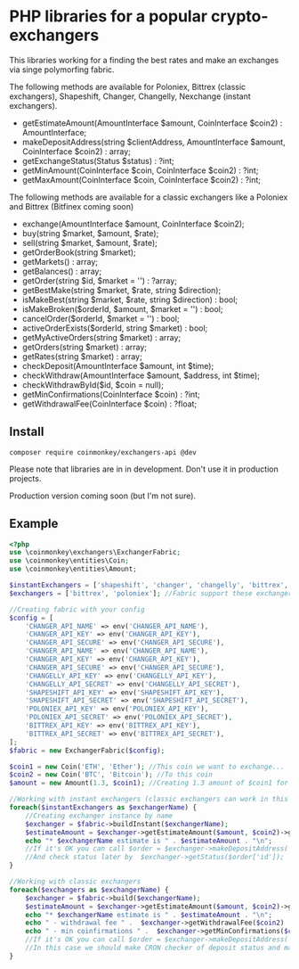 # PHP libraries for a popular crypto-exchangers

This libraries working for a finding the best rates and make an exchanges via singe polymorfing fabric.

The following methods are available for Poloniex, Bittrex (classic exchangers), Shapeshift, Changer, Changelly, Nexchange (instant exchangers).

*  getEstimateAmount(AmountInterface $amount, CoinInterface $coin2) : AmountInterface;
*  makeDepositAddress(string $clientAddress, AmountInterface $amount, CoinInterface $coin2) : array;
*  getExchangeStatus(Status $status) : ?int;
*  getMinAmount(CoinInterface $coin, CoinInterface $coin2) : ?int;
*  getMaxAmount(CoinInterface $coin, CoinInterface $coin2) : ?int;

The following methods are available for a classic exchangers like a Poloniex and Bittrex (Bitfinex coming soon)

*  exchange(AmountInterface $amount, CoinInterface $coin2);
*  buy(string $market, $amount, $rate);
*  sell(string $market, $amount, $rate);
*  getOrderBook(string $market);
*  getMarkets() : array;
*  getBalances() : array;
*  getOrder(string $id, $market = '') : ?array;
*  getBestMake(string $market, $rate, string $direction);
*  isMakeBest(string $market, $rate, string $direction) : bool;
*  isMakeBroken($orderId, $amount, $market = '') : bool;
*  cancelOrder($orderId, $market = '') : bool;
*  activeOrderExists($orderId, string $market) : bool;
*  getMyActiveOrders(string $market) : array;
*  getOrders(string $market) : array;
*  getRates(string $market) : array;
*  checkDeposit(AmountInterface $amount, int $time);
*  checkWithdraw(AmountInterface $amount, $address, int $time);
*  checkWithdrawById($id, $coin = null);
*  getMinConfirmations(CoinInterface $coin) : ?int;
*  getWithdrawalFee(CoinInterface $coin) : ?float;

## Install

```
composer require coinmonkey/exchangers-api @dev
```

Please note that libraries are in in development. Don't use it in production projects.

Production version coming soon (but I'm not sure).

## Example

```php
<?php
use \coinmonkey\exchangers\ExchangerFabric;
use \coinmonkey\entities\Coin;
use \coinmonkey\entities\Amount;

$instantExchangers = ['shapeshift', 'changer', 'changelly', 'bittrex', 'poloniex']; //Fabric support these instant exchangers
$exchangers = ['bittrex', 'poloniex']; //Fabric support these exchangers

//Creating fabric with your config
$config = [
    'CHANGER_API_NAME' => env('CHANGER_API_NAME'),
    'CHANGER_API_KEY' => env('CHANGER_API_KEY'),
    'CHANGER_API_SECURE' => env('CHANGER_API_SECURE'),
    'CHANGER_API_NAME' => env('CHANGER_API_NAME'),
    'CHANGER_API_KEY' => env('CHANGER_API_KEY'),
    'CHANGER_API_SECURE' => env('CHANGER_API_SECURE'),
    'CHANGELLY_API_KEY' => env('CHANGELLY_API_KEY'),
    'CHANGELLY_API_SECRET' => env('CHANGELLY_API_SECRET'),
    'SHAPESHIFT_API_KEY' => env('SHAPESHIFT_API_KEY'),
    'SHAPESHIFT_API_SECRET' => env('SHAPESHIFT_API_SECRET'),
    'POLONIEX_API_KEY' => env('POLONIEX_API_KEY'),
    'POLONIEX_API_SECRET' => env('POLONIEX_API_SECRET'),
    'BITTREX_API_KEY' => env('BITTREX_API_KEY'),
    'BITTREX_API_SECRET' => env('BITTREX_API_SECRET'),
];
$fabric = new ExchangerFabric($config);

$coin1 = new Coin('ETH', 'Ether'); //This coin we want to exchange...
$coin2 = new Coin('BTC', 'Bitcoin'); //To this coin
$amount = new Amount(1.3, $coin1); //Creating 1.3 amount of $coin1 for exchanging

//Working with instant exchangers (classic exchangers can work in this mode too)
foreach($instantExchangers as $exchangerName) {
    //Creating exchanger instance by name
    $exchanger = $fabric->buildInstant($exchangerName);
    $estimateAmount = $exchanger->getEstimateAmount($amount, $coin2)->getAmount();
    echo "* $exchangerName estimate is " . $estimateAmount . "\n";
    //If it's OK you can call $order = $exchanger->makeDepositAddress('1JBPkwCuTpwcyEbhBkAKdTfU9K1zRLX5Ym', $amount, $coin2)
    //And check status later by  $exchanger->getStatus($order['id']);
}

//Working with classic exchangers
foreach($exchangers as $exchangerName) {
    $exchanger = $fabric->build($exchangerName);
    $estimateAmount = $exchanger->getEstimateAmount($amount, $coin2)->getAmount();
    echo "* $exchangerName estimate is " . $estimateAmount . "\n";
    echo " - withdrawal fee " .  $exchanger->getWithdrawalFee($coin2) . "\n";
    echo " - min coinfirmations " .  $exchanger->getMinConfirmations($coin1) . "\n";
    //If it's OK you can call $order = $exchanger->makeDepositAddress('1JBPkwCuTpwcyEbhBkAKdTfU9K1zRLX5Ym', $amount, $coin2)
    //In this case we should make CRON checker of deposit status and make exchange and withdrawal "manualy" (example will be later)
}
```
